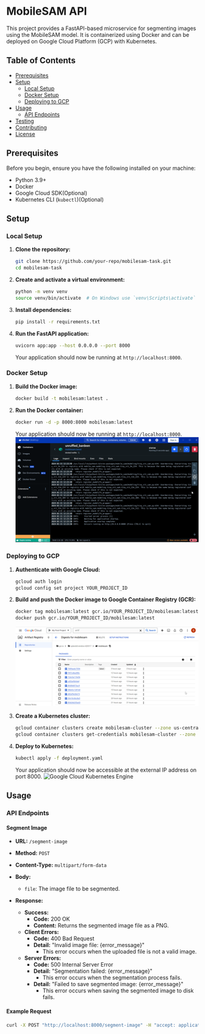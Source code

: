 # MobileSAM API

This project provides a FastAPI-based microservice for segmenting images using the MobileSAM model. It is containerized using Docker and can be deployed on Google Cloud Platform (GCP) with Kubernetes.

## Table of Contents

- [Prerequisites](#prerequisites)
- [Setup](#setup)
   - [Local Setup](#local-setup)
   - [Docker Setup](#docker-setup)
   - [Deploying to GCP](#deploying-to-gcp)
- [Usage](#usage)
   - [API Endpoints](#api-endpoints)
- [Testing](#testing)
- [Contributing](#contributing)
- [License](#license)

## Prerequisites

Before you begin, ensure you have the following installed on your machine:

- Python 3.9+
- Docker
- Google Cloud SDK(Optional)
- Kubernetes CLI (`kubectl`)(Optional)

## Setup

### Local Setup

1. **Clone the repository:**

    ```sh
    git clone https://github.com/your-repo/mobilesam-task.git
    cd mobilesam-task
    ```

2. **Create and activate a virtual environment:**

    ```sh
    python -m venv venv
    source venv/bin/activate  # On Windows use `venv\Scripts\activate`
    ```

3. **Install dependencies:**

    ```sh
    pip install -r requirements.txt
    ```

4. **Run the FastAPI application:**

    ```sh
    uvicorn app:app --host 0.0.0.0 --port 8000
    ```

   Your application should now be running at `http://localhost:8000`.

### Docker Setup

1. **Build the Docker image:**

    ```sh
    docker build -t mobilesam:latest .
    ```

2. **Run the Docker container:**

    ```sh
    docker run -d -p 8000:8000 mobilesam:latest
    ```

   Your application should now be running at `http://localhost:8000`.
   ![Docker Container running](Images/docker_container.png)


### Deploying to GCP

1. **Authenticate with Google Cloud:**

    ```sh
    gcloud auth login
    gcloud config set project YOUR_PROJECT_ID
    ```

2. **Build and push the Docker image to Google Container Registry (GCR):**

    ```sh
    docker tag mobilesam:latest gcr.io/YOUR_PROJECT_ID/mobilesam:latest
    docker push gcr.io/YOUR_PROJECT_ID/mobilesam:latest
    ```
   ![Google Cloud Artifactory Registry](Images/gcloud_artifactory.png)


3. **Create a Kubernetes cluster:**

    ```sh
    gcloud container clusters create mobilesam-cluster --zone us-central1-a
    gcloud container clusters get-credentials mobilesam-cluster --zone us-central1-a
    ```

4. **Deploy to Kubernetes:**

   ```sh
   kubectl apply -f deployment.yaml
    ```
   Your application should now be accessible at the external IP address on port 8000.
   ![Google Cloud Kubernetes Engine](Images/gcloud_deployment.png)


## Usage

### API Endpoints

#### Segment Image

- **URL:** `/segment-image`
- **Method:** `POST`
- **Content-Type:** `multipart/form-data`
- **Body:**
   - `file`: The image file to be segmented.


- **Response:**
    - **Success:**
      - **Code:** 200 OK
      - **Content:** Returns the segmented image file as a PNG.
    - **Client Errors:**
        - **Code:** 400 Bad Request
        - **Detail:** "Invalid image file: {error_message}"
            - This error occurs when the uploaded file is not a valid image.
    - **Server Errors:**
        - **Code:** 500 Internal Server Error
        - **Detail:** "Segmentation failed: {error_message}"
            - This error occurs when the segmentation process fails.
        - **Detail:** "Failed to save segmented image: {error_message}"
            - This error occurs when saving the segmented image to disk fails.
#### Example Request

```sh
curl -X POST "http://localhost:8000/segment-image" -H "accept: application/json" -H "Content-Type: multipart/form-data" -F "file=@path_to_your_image.jpg"
